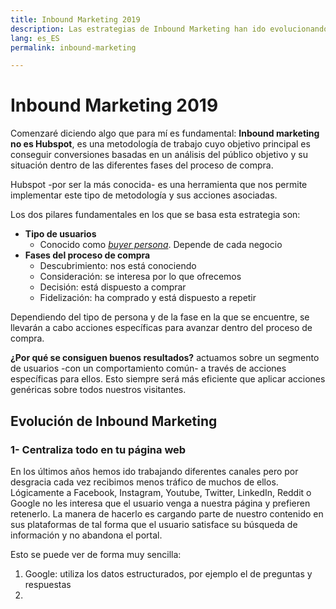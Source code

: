 ```yaml
---
title: Inbound Marketing 2019
description: Las estrategias de Inbound Marketing han ido evolucionando durante los últimos años. Aprende a sacar el máximo rendimiento
lang: es_ES
permalink: inbound-marketing

---
```


# Inbound Marketing 2019

Comenzaré diciendo algo que para mí es fundamental: **Inbound marketing no es Hubspot**, es una metodología de trabajo cuyo objetivo principal es conseguir conversiones basadas en un análisis del público objetivo y su situación dentro de las diferentes fases del proceso de compra.

Hubspot -por ser la más conocida- es una herramienta que nos permite implementar este tipo de metodología y sus acciones asociadas.

Los dos pilares fundamentales en los que se basa esta estrategia son:

 - **Tipo de usuarios** 
   - Conocido como *[buyer persona](https://es.wikipedia.org/wiki/Persona_(experiencia_de_usuario))*. Depende de cada negocio
 - **Fases del proceso de compra**
   -  Descubrimiento: nos está conociendo
   - Consideración: se interesa por lo que ofrecemos
   - Decisión: está dispuesto a comprar
   - Fidelización: ha comprado y está dispuesto a repetir

Dependiendo del tipo de persona y de la fase en la que se encuentre, se llevarán a cabo acciones específicas para avanzar dentro del proceso de compra.

**¿Por qué se consiguen buenos resultados?** actuamos sobre un segmento de usuarios -con un comportamiento común- a través de acciones específicas para ellos. Esto siempre será más eficiente que aplicar acciones genéricas sobre todos nuestros visitantes.

## Evolución de Inbound Marketing

### 1- Centraliza todo en tu página web

En los últimos años hemos ido trabajando diferentes canales pero por desgracia cada vez recibimos menos tráfico de muchos de ellos. Lógicamente a Facebook, Instagram, Youtube, Twitter, LinkedIn, Reddit o Google no les interesa que el usuario venga a nuestra página y prefieren retenerlo. La manera de hacerlo es cargando parte de nuestro contenido en sus plataformas de tal forma que el usuario satisface su búsqueda de información y no abandona el portal.

Esto se puede ver de forma muy sencilla:

 1. Google: utiliza los datos estructurados, por ejemplo el de preguntas y respuestas
 2. 

<!--stackedit_data:
eyJoaXN0b3J5IjpbLTIxMzE3OTc2MzgsMzcyODEwNjQzLC05Mj
cwMjAwMTBdfQ==
-->